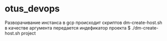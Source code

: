 # otus_devops
Разворачивание инстанса в gcp происходит скриптов dm-create-host.sh
в качестве аргумента передается индефикатор проекта
$ ./dm-create-host.sh project


